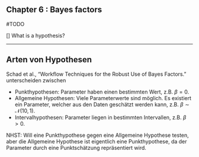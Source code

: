 ## Chapter 6 : Bayes factors

#TODO

[] What is a hypothesis?

---

## Arten von Hypothesen

Schad et al., “Workflow Techniques for the Robust Use of Bayes Factors.” unterscheiden zwischen

- Punkthypothesen: Parameter haben einen bestimmten Wert, z.B. $\beta = 0$.
- Allgemeine Hypothesen: Viele Parameterwerte sind möglich. Es existiert ein Parameter, welcher aus den Daten geschätzt werden kann, z.B. $\beta \sim \mathcal{N}(10, 1)$.
- Intervalhypothesen: Parameter liegen in bestimmten Intervallen, z.B. $\beta > 0$.

NHST: Will eine Punkthypothese gegen eine Allgemeine Hypothese testen, aber die Allgemeine Hypothese ist eigentlich eine Punkthypothese, da der Parameter durch eine Punktschätzung repräsentiert wird.

